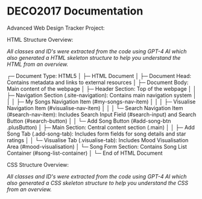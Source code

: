 # DECO2017 Documentation
Advanced Web Design Tracker Project: 


HTML Structure Overview:

*All classes and ID's were extracted from the code using GPT-4 AI which also generated a HTML skeleton structure to help you understand the HTML from an overview.*

┌─ Document Type: HTML5
│
├─ HTML Document
│
├─ Document Head: Contains metadata and links to external resources
│
├─ Document Body: Main content of the webpage
│   ├─ Header Section: Top of the webpage
│   │   ├─ Navigation Section (.site-navigation): Contains main navigation system
│   │   │   ├─ My Songs Navigation Item (#my-songs-nav-item)
│   │   │   ├─ Visualise Navigation Item (#visualise-nav-item)
│   │   │   └─ Search Navigation Item (#search-nav-item): Includes Search Input Field (#search-input) and Search Button (#search-button)
│   │   └─ Add Song Button (#add-song-btn .plusButton)
│   ├─ Main Section: Central content section (.main)
│   │   ├─ Add Song Tab (.add-song-tab): Includes form fields for song details and star ratings
│   │   └─ Visualise Tab (.visualise-tab): Includes Mood Visualisation Area (#mood-visualisation)
│   └─ Song Form Section: Contains Song List Container (#song-list-container)
│
└─ End of HTML Document

CSS Structure Overview:

*All classes and ID's were extracted from the code using GPT-4 AI which also generated a CSS skeleton structure to help you understand the CSS from an overview.*


